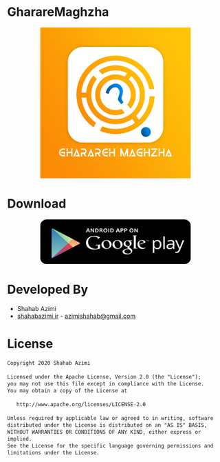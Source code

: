 
# GharareMaghzha
<p align="center">
  <img src="ghmagh1.jpg" width="350" />
</p>

# Download
<p align="center">
  <a href="https://play.google.com/store/apps/details?id=ir.ghararemaghzha.game" target="_blank">
  <img src="playstore.png" width="350" />
  </a>
</p>

# Developed By

* Shahab Azimi
 * [shahabazimi.ir](http://shahabazimi.ir) - <azimishahab@gmail.com>

# License

    Copyright 2020 Shahab Azimi

    Licensed under the Apache License, Version 2.0 (the "License");
    you may not use this file except in compliance with the License.
    You may obtain a copy of the License at

       http://www.apache.org/licenses/LICENSE-2.0

    Unless required by applicable law or agreed to in writing, software
    distributed under the License is distributed on an "AS IS" BASIS,
    WITHOUT WARRANTIES OR CONDITIONS OF ANY KIND, either express or implied.
    See the License for the specific language governing permissions and
    limitations under the License.
